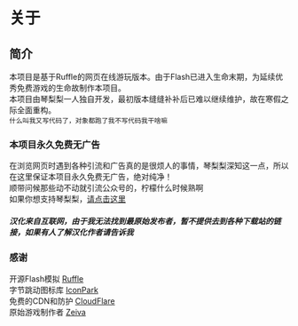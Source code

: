# 关于

## 简介
本项目是基于Ruffle的网页在线游玩版本。由于Flash已进入生命末期，为延续优秀免费游戏的生命故制作本项目。  
本项目由琴梨梨一人独自开发，最初版本缝缝补补后已难以继续维护，故在寒假之际全面重构。  
`什么叫我又写代码了，对象都跑了我不写代码我干啥嘛`  

### 本项目永久免费无广告  
在浏览网页时遇到各种引流和广告真的是很烦人的事情，琴梨梨深知这一点，所以在这里保证本项目永久免费无广告，绝对纯净！  
顺带问候那些动不动就引流公众号的，柠檬什么时候熟啊  
如果你想支持琴梨梨，[请点击这里](https://qinlili.bid/Support/)  

##### 汉化来自互联网，由于我无法找到最原始发布者，暂不提供去到各种下载站的链接，如果有人了解汉化作者请告诉我
### 感谢
开源Flash模拟 [Ruffle](https://ruffle.rs/)  
字节跳动图标库 [IconPark](https://iconpark.oceanengine.com/official)  
免费的CDN和防护 [CloudFlare](https://www.cloudflare.com/zh-cn/)  
原始游戏制作者 [Zeiva](http://www.zeiva.net/)  

